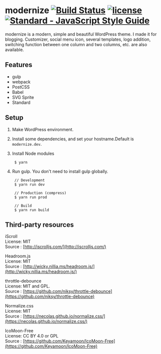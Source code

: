 # modernize [![Build Status](https://travis-ci.org/mismith0227/wp-theme-modernize.svg?branch=master)](https://travis-ci.org/mismith0227/wp-theme-modernize) [![license](https://img.shields.io/github/license/mismith0227/wp-theme-modernize.svg?maxAge=2592000)](https://github.com/mismith0227/wp-theme-modernize/blob/master/license.txt) [![Standard - JavaScript Style Guide](https://cdn.rawgit.com/feross/standard/master/badge.svg)](https://github.com/feross/standard)

modernize is a modern, simple and beautiful WordPress theme. I made it for blogging. Customizer, social menu icon, several templates, logo addition, switching function between one column and two columns, etc. are also available.

## Features

* gulp
* webpack
* PostCSS
* Babel
* SVG Sprite
* Standard

## Setup

1. Make WordPress environment.

1. Install some dependencies, and set your hostname.Default is ` modernize.dev `.

1. Install Node modules

        $ yarn

1. Run gulp. You don't need to install gulp globally.

        // Development
        $ yarn run dev

        // Production (compress)
        $ yarn run prod

        // Build
        $ yarn run build

## Third-party resources

iScroll  
License: MIT  
Source : [http://iscrolljs.com/](http://iscrolljs.com/)

Headroom.js  
License: MIT  
Source : [http://wicky.nillia.ms/headroom.js/](http://wicky.nillia.ms/headroom.js/)

throttle-debounce  
License: MIT and GPL.  
Source : [https://github.com/niksy/throttle-debounce](https://github.com/niksy/throttle-debounce)

Normalize.css  
License: MIT  
Source : [https://necolas.github.io/normalize.css/](https://necolas.github.io/normalize.css/)

IcoMoon-Free  
License: CC BY 4.0 or GPL  
Source : [https://github.com/Keyamoon/IcoMoon-Free](https://github.com/Keyamoon/IcoMoon-Free)
